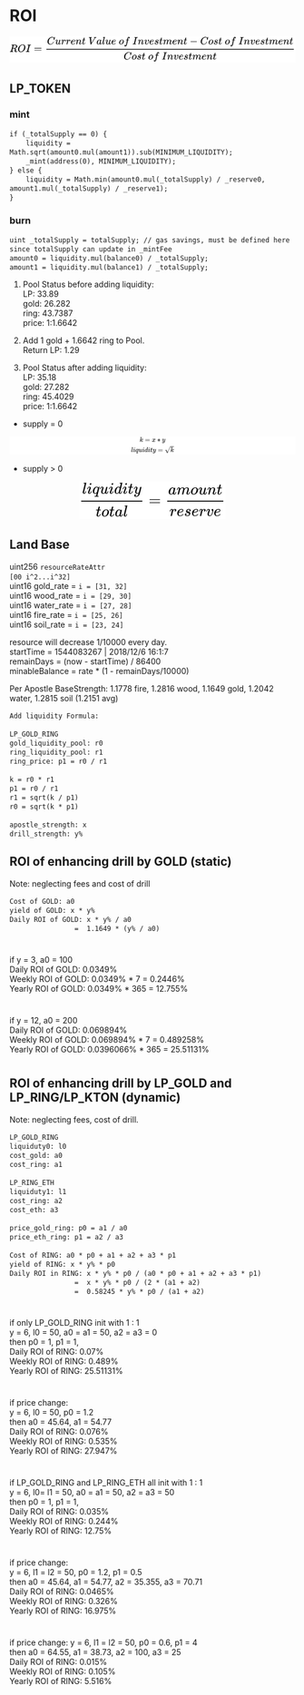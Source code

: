 # ROI

<!-- $$
ROI = \frac {Current \ Value \ of \ Investment - Cost \ of \ Investment} {Cost \ of \ Investment}  
$$ --> 

<div align="center"><img src="svg/HHAtckrr2q.svg"/></div>

## LP_TOKEN

### mint

```solidity
if (_totalSupply == 0) {
    liquidity = Math.sqrt(amount0.mul(amount1)).sub(MINIMUM_LIQUIDITY);
    _mint(address(0), MINIMUM_LIQUIDITY);
} else {
    liquidity = Math.min(amount0.mul(_totalSupply) / _reserve0, amount1.mul(_totalSupply) / _reserve1);
}
```

### burn

```solidity
uint _totalSupply = totalSupply; // gas savings, must be defined here since totalSupply can update in _mintFee
amount0 = liquidity.mul(balance0) / _totalSupply;
amount1 = liquidity.mul(balance1) / _totalSupply;
```
1. Pool Status before adding liquidity:  
LP: 33.89  
gold: 26.282  
ring: 43.7387  
price: 1:1.6642

2. Add 1 gold + 1.6642 ring to Pool.  
Return LP: 1.29 

3. Pool Status after adding liquidity:  
LP: 35.18  
gold: 27.282  
ring: 45.4029  
price: 1:1.6642 

- supply = 0

  <!-- $$
  k = x*y  \\
  liquidity = \sqrt{ k }
  $$ -->

<div align="center"><img src="svg/gKu6tLqtB8.svg"/></div>

- supply > 0
  <!-- $$
  \frac {liquidity} {total} = \frac {amount} {reserve} 
  $$ --> 

<div align="center"><img src="svg/9CzUbKN25u.svg"/></div> 

## Land Base

uint256 `resourceRateAttr`  
`[00 i^2...i^32]`  
uint16 gold_rate = `i = [31, 32]`  
uint16 wood_rate = `i = [29, 30]`  
uint16 water_rate = `i = [27, 28]`  
uint16 fire_rate = `i = [25, 26]`  
uint16 soil_rate = `i = [23, 24]`  

resource will decrease 1/10000 every day.  
startTime = 1544083267 | 2018/12/6 16:1:7  
remainDays = (now - startTime) / 86400  
minableBalance = rate * (1 - remainDays/10000)  

Per Apostle BaseStrength: 1.1778 fire, 1.2816 wood, 1.1649 gold, 1.2042 water, 1.2815 soil (1.2151 avg)  

```
Add liquidity Formula:   

LP_GOLD_RING 
gold_liquidity_pool: r0 
ring_liquidity_pool: r1 
ring_price: p1 = r0 / r1

k = r0 * r1 
p1 = r0 / r1
r1 = sqrt(k / p1)
r0 = sqrt(k * p1)

apostle_strength: x  
drill_strength: y%  
```
## ROI of enhancing drill by GOLD (static)
Note: neglecting fees and cost of drill
```
Cost of GOLD: a0
yield of GOLD: x * y%
Daily ROI of GOLD: x * y% / a0  
                =  1.1649 * (y% / a0)
```
# 
if y = 3, a0 = 100  
Daily ROI of GOLD: 0.0349%  
Weekly ROI of GOLD: 0.0349% * 7 = 0.2446%  
Yearly ROI of GOLD: 0.0349% * 365 = 12.755%
# 
if y = 12, a0 = 200  
Daily ROI of GOLD: 0.069894%  
Weekly ROI of GOLD: 0.069894% * 7 = 0.489258%  
Yearly ROI of GOLD: 0.0396066% * 365 = 25.51131%
# 
## ROI of enhancing drill by LP_GOLD and LP_RING/LP_KTON (dynamic)

Note: neglecting fees, cost of drill.
```
LP_GOLD_RING 
liquiduty0: l0
cost_gold: a0
cost_ring: a1

LP_RING_ETH
liquiduty1: l1
cost_ring: a2
cost_eth: a3

price_gold_ring: p0 = a1 / a0
price_eth_ring: p1 = a2 / a3
   
Cost of RING: a0 * p0 + a1 + a2 + a3 * p1
yield of RING: x * y% * p0
Daily ROI in RING: x * y% * p0 / (a0 * p0 + a1 + a2 + a3 * p1) 
                =  x * y% * p0 / (2 * (a1 + a2) 
                =  0.58245 * y% * p0 / (a1 + a2)
```
# 
if only LP_GOLD_RING init with 1 : 1     
y = 6, l0 = 50, a0 = a1 = 50, a2 = a3 = 0   
then p0 = 1, p1 = 1,   
Daily ROI of RING:  0.07%   
Weekly ROI of RING: 0.489%    
Yearly ROI of RING: 25.51131%  
# 
if price change:     
y = 6, l0 = 50, p0 = 1.2  
then a0 = 45.64, a1 = 54.77   
Daily ROI of RING:  0.076%   
Weekly ROI of RING: 0.535%    
Yearly ROI of RING: 27.947%  
#
if LP_GOLD_RING and LP_RING_ETH all init with 1 : 1     
y = 6, l0= l1 = 50, a0 = a1 = 50, a2 = a3 = 50    
then p0 = 1, p1 = 1,   
Daily ROI of RING:  0.035%   
Weekly ROI of RING: 0.244%    
Yearly ROI of RING: 12.75%  
# 
if price change:  
y = 6, l1 = l2 = 50, p0 = 1.2, p1 = 0.5  
then a0 = 45.64, a1 = 54.77,  a2 = 35.355, a3 = 70.71    
Daily ROI of RING: 0.0465%  
Weekly ROI of RING: 0.326%  
Yearly ROI of RING: 16.975%  
# 
if price change: y = 6, l1 = l2 = 50, p0 = 0.6, p1 = 4   
then a0 = 64.55, a1 = 38.73,  a2 = 100, a3 = 25    
Daily ROI of RING: 0.015%  
Weekly ROI of RING: 0.105%  
Yearly ROI of RING: 5.516%  
# 
